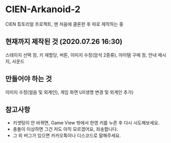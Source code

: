 # CIEN-Arkanoid-2
CIEN 튜토리얼 프로젝트, 맨 처음에 클론한 후 따로 제작하는 중

## 현재까지 제작된 것 (2020.07.26 16:30)
스테이지 선택 창, 키 재할당, 버튼, 이미지 수정(암석 2종류), 아이템 구매 창, 안내 메시지, 사운드

## 만들어야 하는 것
이미지 수정(얼음 및 외계인), 게임 화면 UI(생명 변경 및 외계인 추가)

## 참고사항
- 키셋팅이 안 바뀌면, Game View 밖에서 한영 키를 누른 후 다시 시도해보세요.
- 충돌이 이상하면 그건 저도 아직 모르겠어요, 죄송합니다.
- 그 외 버그가 있으면 카카오톡이나 디스코드로 말해주세요.
